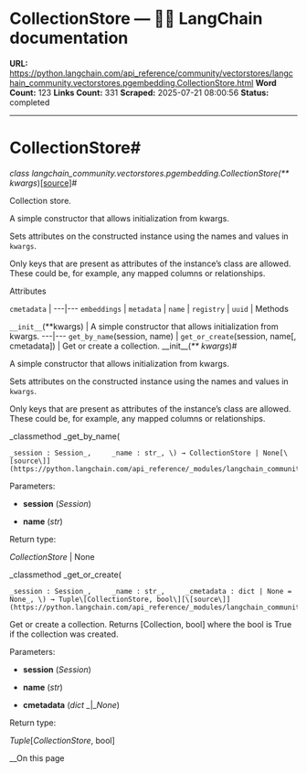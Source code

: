 # CollectionStore — 🦜🔗 LangChain  documentation

**URL:** https://python.langchain.com/api_reference/community/vectorstores/langchain_community.vectorstores.pgembedding.CollectionStore.html
**Word Count:** 123
**Links Count:** 331
**Scraped:** 2025-07-21 08:00:56
**Status:** completed

---

# CollectionStore\#

_class _langchain\_community.vectorstores.pgembedding.CollectionStore\(_\*\* kwargs_\)[\[source\]](https://python.langchain.com/api_reference/_modules/langchain_community/vectorstores/pgembedding.html#CollectionStore)\#     

Collection store.

A simple constructor that allows initialization from kwargs.

Sets attributes on the constructed instance using the names and values in `kwargs`.

Only keys that are present as attributes of the instance’s class are allowed. These could be, for example, any mapped columns or relationships.

Attributes

`cmetadata` |    ---|---   `embeddings` |    `metadata` |    `name` |    `registry` |    `uuid` |       Methods

`__init__`\(\*\*kwargs\) | A simple constructor that allows initialization from kwargs.   ---|---   `get_by_name`\(session, name\) |    `get_or_create`\(session, name\[, cmetadata\]\) | Get or create a collection.      \_\_init\_\_\(_\*\* kwargs_\)\#     

A simple constructor that allows initialization from kwargs.

Sets attributes on the constructed instance using the names and values in `kwargs`.

Only keys that are present as attributes of the instance’s class are allowed. These could be, for example, any mapped columns or relationships.

_classmethod _get\_by\_name\(

    _session : Session_,     _name : str_, \) → CollectionStore | None[\[source\]](https://python.langchain.com/api_reference/_modules/langchain_community/vectorstores/pgembedding.html#CollectionStore.get_by_name)\#     

Parameters:     

  * **session** \(_Session_\)

  * **name** \(_str_\)

Return type:     

_CollectionStore_ | None

_classmethod _get\_or\_create\(

    _session : Session_,     _name : str_,     _cmetadata : dict | None = None_, \) → Tuple\[CollectionStore, bool\][\[source\]](https://python.langchain.com/api_reference/_modules/langchain_community/vectorstores/pgembedding.html#CollectionStore.get_or_create)\#     

Get or create a collection. Returns \[Collection, bool\] where the bool is True if the collection was created.

Parameters:     

  * **session** \(_Session_\)

  * **name** \(_str_\)

  * **cmetadata** \(_dict_ _|__None_\)

Return type:     

_Tuple_\[_CollectionStore_, bool\]

__On this page